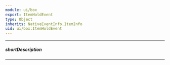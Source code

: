 ```yaml
---
module: ui/box
export: ItemHoldEvent
type: Object
inherits: NativeEventInfo,ItemInfo
uid: ui/box:ItemHoldEvent
---
```

---
##### shortDescription
<!-- Description goes here -->

---
<!-- Description goes here -->